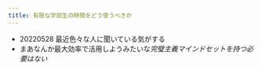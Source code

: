 ```yaml
---
title: 有限な学部生の時間をどう使うべきか
---
```


* 20220528 最近色々な人に聞いている気がする
* まあなんか最大効率で活用しようみたいな*完璧主義マインドセットを持つ必要はない*
